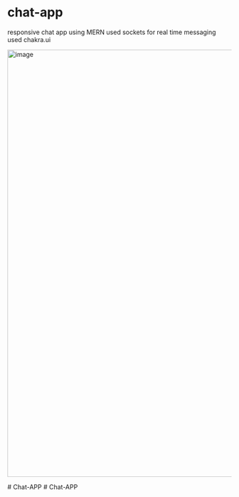 # chat-app
responsive chat app using MERN
used sockets for real time messaging 
used chakra.ui 



<img width="960" alt="image" src="https://github.com/ab-j/chat-app/assets/108211192/5f47fc1a-c0b4-411d-b4b6-6611382b648b">

#   C h a t - A P P  
 #   C h a t - A P P  
 